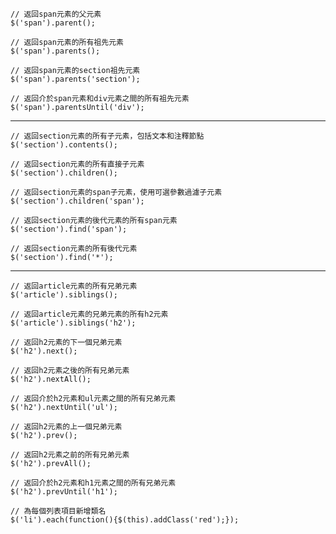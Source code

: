 ```
// 返回span元素的父元素
$('span').parent();
```

```
// 返回span元素的所有祖先元素
$('span').parents();
```

```
// 返回span元素的section祖先元素
$('span').parents('section');
```

```
// 返回介於span元素和div元素之間的所有祖先元素
$('span').parentsUntil('div');
```

---

```
// 返回section元素的所有子元素，包括文本和注釋節點
$('section').contents();
```

```
// 返回section元素的所有直接子元素
$('section').children();
```

```
// 返回section元素的span子元素，使用可選參數過濾子元素
$('section').children('span');
```

```
// 返回section元素的後代元素的所有span元素
$('section').find('span');
```

```
// 返回section元素的所有後代元素
$('section').find('*');
```

---

```
// 返回article元素的所有兄弟元素
$('article').siblings();
```

```
// 返回article元素的兄弟元素的所有h2元素
$('article').siblings('h2');
```

```
// 返回h2元素的下一個兄弟元素
$('h2').next();
```

```
// 返回h2元素之後的所有兄弟元素
$('h2').nextAll();
```

```
// 返回介於h2元素和ul元素之間的所有兄弟元素
$('h2').nextUntil('ul');
```

```
// 返回h2元素的上一個兄弟元素
$('h2').prev();
```

```
// 返回h2元素之前的所有兄弟元素
$('h2').prevAll();
```

```
// 返回介於h2元素和h1元素之間的所有兄弟元素
$('h2').prevUntil('h1');
```

```
// 為每個列表項目新增類名
$('li').each(function(){$(this).addClass('red');});
```